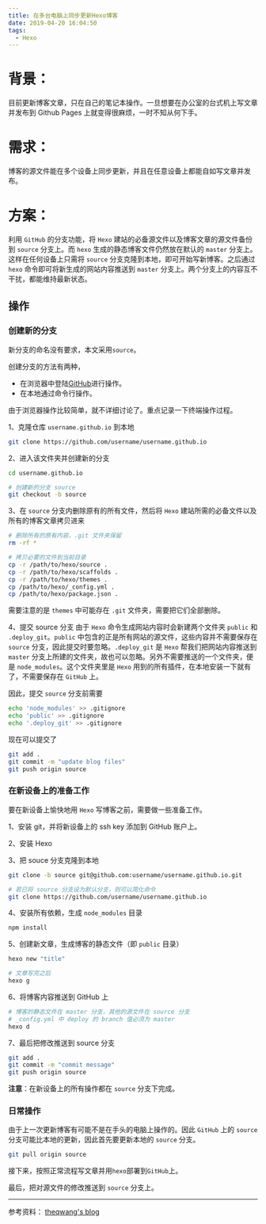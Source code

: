 ```yaml
---
title: 在多台电脑上同步更新Hexo博客
date: 2019-04-20 16:04:50
tags:
  - Hexo
---
```


# 背景：
目前更新博客文章，只在自己的笔记本操作。一旦想要在办公室的台式机上写文章并发布到
Github Pages 上就变得很麻烦，一时不知从何下手。


# 需求：
博客的源文件能在多个设备上同步更新，并且在任意设备上都能自如写文章并发布。

# 方案：
利用 `GitHub` 的分支功能，将 `Hexo`
建站的必备源文件以及博客文章的源文件备份到 `source` 分支上。而 `hexo`
生成的静态博客文件仍然放在默认的 `master` 分支上。这样在任何设备上只需将
`source` 分支克隆到本地，即可开始写新博客。之后通过 `hexo`
命令即可将新生成的网站内容推送到 `master`
分支上。两个分支上的内容互不干扰，都能维持最新状态。

## 操作

### 创建新的分支
新分支的命名没有要求，本文采用`source`。

创建分支的方法有两种，
- 在浏览器中登陆[GitHub](https://github.com)进行操作。
- 在本地通过命令行操作。

由于浏览器操作比较简单，就不详细讨论了。重点记录一下终端操作过程。

1、克隆仓库 `username.github.io` 到本地
```bash
git clone https://github.com/username/username.github.io
```

2、进入该文件夹并创建新的分支
```bash
cd username.github.io

# 创建新的分支 source
git checkout -b source
```

3、在 `source` 分支内删除原有的所有文件，然后将 `Hexo`
建站所需的必备文件以及所有的博客文章拷贝进来

```bash
# 删除所有的原有内容，.git 文件夹保留
rm -rf *

# 拷贝必要的文件到当前目录
cp -r /path/to/hexo/source .
cp -r /path/to/hexo/scaffolds .
cp -r /path/to/hexo/themes .
cp /path/to/hexo/_config.yml .
cp /path/to/hexo/package.json .
```

需要注意的是 `themes` 中可能存在 `.git` 文件夹，需要把它们全部删除。

4、提交 source 分支
由于 `Hexo` 命令生成网站内容时会新建两个文件夹 `public` 和
`.deploy_git`。`public`
中包含的正是所有网站的源文件，这些内容并不需要保存在 `source`
分支，因此提交时要忽略。`.deploy_git` 是 `Hexo`
帮我们把网站内容推送到 `master`
分支上所建的文件夹，故也可以忽略。另外不需要推送的一个文件夹，便是
`node_modules`。这个文件夹里是 `Hexo`
用到的所有插件，在本地安装一下就有了，不需要保存在 `GitHub` 上。

因此，提交 `source` 分支前需要

```bash
echo 'node_modules' >> .gitignore
echo 'public' >> .gitignore
echo '.deploy_git' >> .gitignore
```

现在可以提交了

```bash
git add .
git commit -m "update blog files"
git push origin source
```

### 在新设备上的准备工作
要在新设备上愉快地用 `Hexo` 写博客之前，需要做一些准备工作。

1、安装 git，并将新设备上的 ssh key 添加到 GitHub 账户上。

2、安装 Hexo

3、把 souce 分支克隆到本地

```bash
git clone -b source git@github.com:username/username.github.io.git

# 若已将 source 分支设为默认分支，则可以简化命令
git clone https://github.com/username/username.github.io
```

4、安装所有依赖，生成 `node_modules` 目录
```bash
npm install
```

5、创建新文章，生成博客的静态文件（即 `public` 目录）
```bash
hexo new "title"

# 文章写完之后
hexo g
```

6、将博客内容推送到 GitHub 上
```bash
# 博客的静态文件在 master 分支，其他的源文件在 source 分支
# _config.yml 中 deploy 的 branch 值必须为 master
hexo d
```

7、最后把修改推送到 source 分支
```bash
git add .
git commit -m "commit message"
git push origin source
```

**注意**：在新设备上的所有操作都在 `source` 分支下完成。

### 日常操作
由于上一次更新博客有可能不是在手头的电脑上操作的。因此 `GitHub` 上的
`source` 分支可能比本地的更新，因此首先要更新本地的 `source` 分支。

```bash
git pull origin source
```

接下来，按照正常流程写文章并用`hexo`部署到`GitHub`上。

最后，把对源文件的修改推送到 `source` 分支上。


---
参考资料：
[theqwang's blog](https://theqwang.github.io/2017/03/17/在多台电脑间使用hexo/#more)
